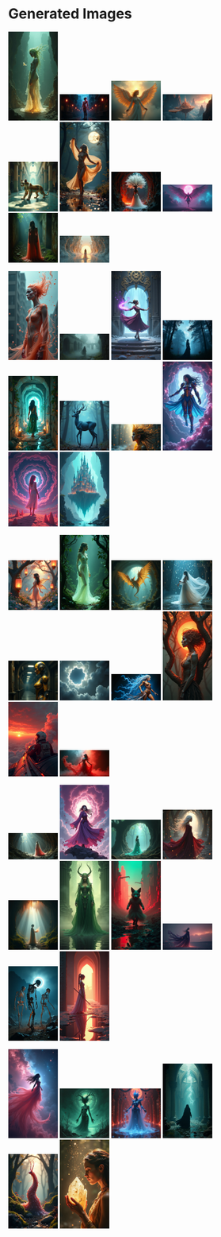# Generated Images



<img src="2025_07_19_01.png" width="100"/> <img src="2025_07_19_02.png" width="100"/> <img src="2025_07_19_03.png" width="100"/> <img src="2025_07_19_04.png" width="100"/> <img src="2025_07_19_05.png" width="100"/> <img src="2025_07_19_06.png" width="100"/> <img src="2025_07_19_07.png" width="100"/> <img src="2025_07_19_08.png" width="100"/> <img src="2025_07_19_09.png" width="100"/> <img src="2025_07_19_10.png" width="100"/>

<img src="2025_07_19_11.png" width="100"/> <img src="2025_07_19_12.png" width="100"/> <img src="2025_07_19_13.png" width="100"/> <img src="2025_07_19_14.png" width="100"/> <img src="2025_07_19_15.png" width="100"/> <img src="2025_07_19_16.png" width="100"/> <img src="2025_07_19_17.png" width="100"/> <img src="2025_07_19_18.png" width="100"/> <img src="2025_07_19_19.png" width="100"/> <img src="2025_07_19_20.png" width="100"/>

<img src="2025_07_19_21.png" width="100"/> <img src="2025_07_19_22.png" width="100"/> <img src="2025_07_19_23.png" width="100"/> <img src="2025_07_19_24.png" width="100"/> <img src="2025_07_19_25.png" width="100"/> <img src="2025_07_19_26.png" width="100"/> <img src="2025_07_19_27.png" width="100"/> <img src="2025_07_19_28.png" width="100"/> <img src="2025_07_19_29.png" width="100"/> <img src="2025_07_19_30.png" width="100"/>

<img src="2025_07_19_31.png" width="100"/> <img src="2025_07_19_32.png" width="100"/> <img src="2025_07_19_33.png" width="100"/> <img src="2025_07_19_34.png" width="100"/> <img src="2025_07_19_35.png" width="100"/> <img src="2025_07_19_36.png" width="100"/> <img src="2025_07_19_37.png" width="100"/> <img src="2025_07_19_38.png" width="100"/> <img src="2025_07_19_39.png" width="100"/> <img src="2025_07_19_40.png" width="100"/>

<img src="2025_07_19_41.png" width="100"/> <img src="2025_07_19_42.png" width="100"/> <img src="2025_07_19_43.png" width="100"/> <img src="2025_07_19_44.png" width="100"/> <img src="2025_07_19_45.png" width="100"/> <img src="2025_07_19_46.png" width="100"/>